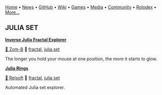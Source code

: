 [Home](https://qb64.com) • [News](/news.md) • [GitHub](/github.md) • [Wiki](/wiki.md) • [Games](/games.md) • [Media](/media.md) • [Community](/community.md) • [Rolodex](/rolodex.md) • [More...](/more.md)

## JULIA SET

**[Inverse Julia Fractal Explorer](inverse-julia-fractal-explorer/index)**

[🐝 Zom-B](zom-b) 🔗 [fractal](fractal), [julia set](julia-set)

The longer you hold your mouse at one position, the more it starts to glow.

**[Julia Rings](julia-rings/index)**

[🐝 Relsoft](relsoft) 🔗 [fractal](fractal), [julia set](julia-set)

Automated Julia set explorer.
